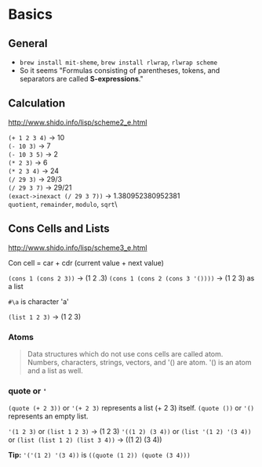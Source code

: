 # Basics

## General

- `brew install mit-sheme`, `brew install rlwrap`, `rlwrap scheme`
- So it seems "Formulas consisting of parentheses, tokens, and separators are called **S-expressions**."

## Calculation

http://www.shido.info/lisp/scheme2_e.html

`(+ 1 2 3 4)` → 10\
`(- 10 3)` → 7\
`(- 10 3 5)` → 2\
`(* 2 3)` → 6\
`(* 2 3 4)` → 24\
`(/ 29 3)` → 29/3\
`(/ 29 3 7)` → 29/21\
`(exact->inexact (/ 29 3 7))` → 1.380952380952381\
`quotient`, `remainder`, `modulo`, `sqrt`\

## Cons Cells and Lists

http://www.shido.info/lisp/scheme3_e.html

Con cell = car + cdr (current value + next value)

`(cons 1 (cons 2 3))` -> (1 2 .3)
`(cons 1 (cons 2 (cons 3 '())))` -> (1 2 3) as a list

`#\a` is character 'a'

`(list 1 2 3)` -> (1 2 3)

### Atoms

> Data structures which do not use cons cells are called atom. Numbers, characters, strings, vectors, and '() are atom. '() is an atom and a list as well.

### quote or `'`

`(quote (+ 2 3))` or `'(+ 2 3)` represents a list (+ 2 3) itself.
`(quote ())` or `'()` represents an empty list.

`'(1 2 3)` or `(list 1 2 3)` -> (1 2 3)
`'((1 2) (3 4))` or `(list '(1 2) '(3 4))` or `(list (list 1 2) (list 3 4))` -> ((1 2) (3 4))

**Tip:** `'('(1 2) '(3 4))` is `((quote (1 2)) (quote (3 4)))`
